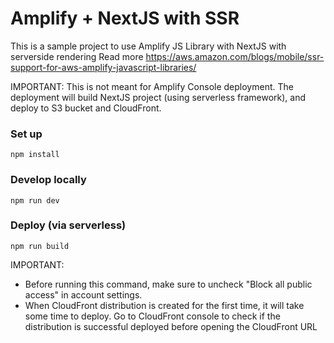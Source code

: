 # Amplify + NextJS with SSR

This is a sample project to use Amplify JS Library with NextJS with serverside rendering
Read more https://aws.amazon.com/blogs/mobile/ssr-support-for-aws-amplify-javascript-libraries/

IMPORTANT: This is not meant for Amplify Console deployment. The deployment will build NextJS project (using serverless framework), and deploy to S3 bucket and CloudFront.


### Set up

```
npm install
```

### Develop locally
```
npm run dev
```

### Deploy (via serverless)

```
npm run build
```

IMPORTANT: 
- Before running this command, make sure to uncheck "Block all public access" in account settings.
- When CloudFront distribution is created for the first time, it will take some time to deploy. Go to CloudFront console to check if the distribution is successful deployed before opening the CloudFront URL